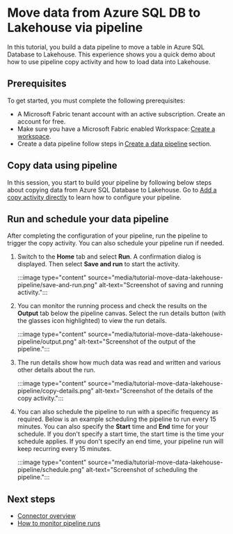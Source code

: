 # Move data from Azure SQL DB to Lakehouse via pipeline

In this tutorial, you build a data pipeline to move a table in Azure SQL Database to Lakehouse. This experience shows you a quick demo about how to use pipeline copy activity and how to load data into Lakehouse.

## Prerequisites

To get started, you must complete the following prerequisites:

- A Microsoft Fabric tenant account with an active subscription. Create an account for free.
- Make sure you have a Microsoft Fabric enabled Workspace: [Create a workspace](../get-started/create-workspaces.md).
- Create a data pipeline follow steps in [Create a data pipeline](tutorial-load-sample-data-to-data-warehouse.md#create-a-data-pipeline) section.

## Copy data using pipeline

In this session, you start to build your pipeline by following below steps about copying data from Azure SQL Database to Lakehouse. Go to [Add a copy activity directly](copy-data-activity.md#add-a-copy-activity-directly) to learn how to configure your pipeline.

## Run and schedule your data pipeline

After completing the configuration of your pipeline, run the pipeline to trigger the copy activity. You can also schedule your pipeline run if needed.

1. Switch to the **Home** tab and select **Run**. A confirmation dialog is displayed. Then select **Save and run** to start the activity.

    :::image type="content" source="media/tutorial-move-data-lakehouse-pipeline/save-and-run.png" alt-text="Screenshot of saving and running activity.":::

1. You can monitor the running process and check the results on the **Output** tab below the pipeline canvas. Select the run details button (with the glasses icon highlighted) to view the run details.

    :::image type="content" source="media/tutorial-move-data-lakehouse-pipeline/output.png" alt-text="Screenshot of the output of the pipeline.":::

1. The run details show how much data was read and written and various other details about the run.

    :::image type="content" source="media/tutorial-move-data-lakehouse-pipeline/copy-details.png" alt-text="Screenshot of the details of the copy activity.":::

1. You can also schedule the pipeline to run with a specific frequency as required. Below is an example scheduling the pipeline to run every 15 minutes. You can also specify the **Start** time and **End** time for your schedule. If you don't specify a start time, the start time is the time your schedule applies. If you don't specify an end time, your pipeline run will keep recurring every 15 minutes.

    :::image type="content" source="media/tutorial-move-data-lakehouse-pipeline/schedule.png" alt-text="Screenshot of scheduling the pipeline.":::

## Next steps

- [Connector overview](connector-overview.md)
- [How to monitor pipeline runs](monitor-pipeline-runs.md)
